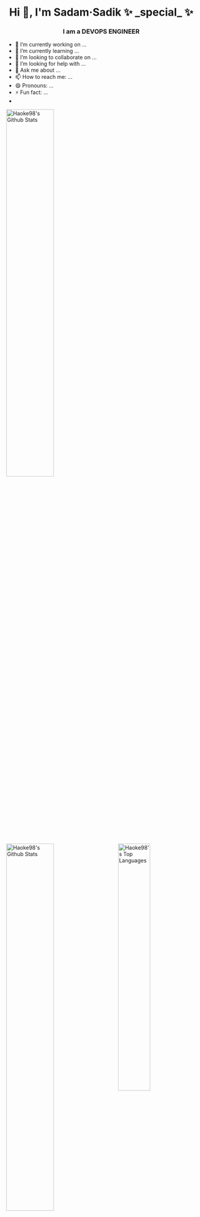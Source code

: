 
<h1 align="center">Hi 👋, I'm Sadam·Sadik ✨ _special_ ✨ </h1>
<h3 align="center">I am a DEVOPS ENGINEER</h3>
<!---<img align="right" alt="Coding" width="400" src="https://media.giphy.com/media/qgQUggAC3Pfv687qPC/giphy.gif"><br />--->

- 🔭 I’m currently working on ...
- 🌱 I’m currently learning ...
- 👯 I’m looking to collaborate on ...
- 🤔 I’m looking for help with ...
- 💬 Ask me about ...
- 📫 How to reach me: ...
- 😄 Pronouns: ...
- ⚡ Fun fact: ...
- 
<div width="100%">
  <div width="100%">
  <img align="left" alt="Haoke98's Github Stats" src="https://github-readme-stats.vercel.app/api?username=Haoke98&show_icons=true&include_all_commits=true&count_private=true&theme=radical&hide_border=true" width="50%"/>
  <img align="left" alt="Haoke98's Github Stats" width="50%" src="https://github-readme-stats.vercel.app/api?username=Haoke98&show_icons=true&include_all_commits=true&count_private=true&theme=onedark&hide_border=true"><br />
  </div>
  <img align="right" alt="Haoke98's Top Languages" src="https://github-readme-stats.vercel.app/api/top-langs/?username=Haoke98&langs_count=20&layout=compact&count_private=true&theme=radical&hide_border=true" width="41%"/>
</div>
